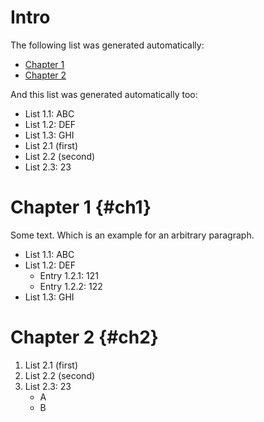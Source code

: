 # Intro

The following list was generated automatically:

* [Chapter 1](#ch1)
* [Chapter 2](#ch2)

And this list was generated automatically too:

* List 1.1: ABC
* List 1.2: DEF
* List 1.3: GHI
* List 2.1 (first)
* List 2.2 (second)
* List 2.3: 23

# Chapter 1 {#ch1}

Some text.
Which is an example for an arbitrary paragraph.

* List 1.1: ABC
* List 1.2: DEF
    + Entry 1.2.1: 121
    + Entry 1.2.2: 122
* List 1.3: GHI

# Chapter 2 {#ch2}

1. List 2.1 (first)
2. List 2.2 (second)
3. List 2.3: 23
    * A
    * B
